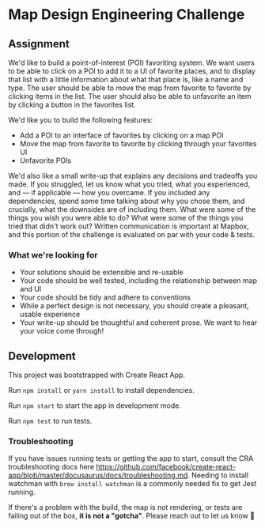 # Map Design Engineering Challenge
## Assignment
We'd like to build a point-of-interest (POI) favoriting system. We want users to be able to click on a POI to add it to a UI of favorite places, and to display that list with a little information about what that place is, like a name and type. The user should be able to move the map from favorite to favorite by clicking items in the list. The user should also be able to unfavorite an item by clicking a button in the favorites list. 

We'd like you to build the following features: 
* Add a POI to an interface of favorites by clicking on a map POI
* Move the map from favorite to favorite by clicking through your favorites UI
* Unfavorite POIs

We'd also like a small write-up that explains any decisions and tradeoffs you made. If you struggled, let us know what you tried, what you experienced, and — if applicable — how you overcame. If you included any dependencies, spend some time talking about why you chose them, and crucially, what the downsides are of including them. What were some of the things you wish you were able to do? What were some of the things you tried that didn't work out? Written communication is important at Mapbox, and this portion of the challenge is evaluated on par with your code & tests.

### What we're looking for
* Your solutions should be extensible and re-usable
* Your code should be well tested, including the relationship between map and UI
* Your code should be tidy and adhere to conventions
* While a perfect design is not necessary, you should create a pleasant, usable experience
* Your write-up should be thoughtful and coherent prose. We want to hear your voice come through!

## Development
This project was bootstrapped with Create React App.

Run `npm install` or `yarn install` to install dependencies.

Run `npm start` to start the app in development mode.

Run `npm test` to run tests.

### Troubleshooting
If you have issues running tests or getting the app to start, consult the CRA troubleshooting docs here https://github.com/facebook/create-react-app/blob/master/docusaurus/docs/troubleshooting.md. Needing to install watchman with `brew install watchman` is a commonly needed fix to get Jest running.

If there's a problem with the build, the map is not rendering, or tests are failing out of the box, **it is not a "gotcha"**. Please reach out to let us know 💖